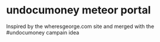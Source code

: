 # undocumoney meteor portal
Inspired by the wheresgeorge.com site and merged with the #undocumoney campain idea

